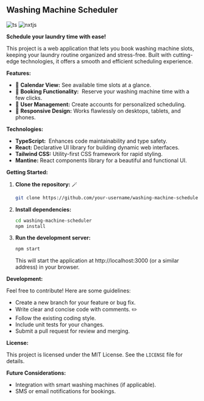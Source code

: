 ## **Washing Machine Scheduler**

![ts](https://badgen.net/badge/Built%20With/TypeScript/blue) ![nxtjs](https://img.shields.io/badge/next.js-000000?style=for-the-badge&logo=nextdotjs&logoColor=white)

**Schedule your laundry time with ease!** 

This project is a web application that lets you book washing machine slots, keeping your laundry routine organized and stress-free.  Built with cutting-edge technologies, it offers a smooth and efficient scheduling experience.

**Features:** 

- 📆 **Calendar View:**  See available time slots at a glance.
- 📝 **Booking Functionality:** ️ Reserve your washing machine time with a few clicks.
- 👥 **User Management:**  Create accounts for personalized scheduling.
- 📱 **Responsive Design:**  Works flawlessly on desktops, tablets, and phones.

**Technologies:** 

- **TypeScript:** ️ Enhances code maintainability and type safety.
- **React:**  Declarative UI library for building dynamic web interfaces.
- **Tailwind CSS:**  Utility-first CSS framework for rapid styling.
- **Mantine:** React components library for a beautiful and functional UI.

**Getting Started:** 

1. **Clone the repository:** 🪄

   ```bash
   git clone https://github.com/your-username/washing-machine-scheduler.git
   ```

2. **Install dependencies:** 

   ```bash
   cd washing-machine-scheduler
   npm install
   ```

3. **Run the development server:** 

   ```bash
   npm start
   ```

   This will start the application at http://localhost:3000 (or a similar address) in your browser.

**Development:** 

Feel free to contribute! Here are some guidelines:

- Create a new branch for your feature or bug fix. 
- Write clear and concise code with comments. ✏️
- Follow the existing coding style. 
- Include unit tests for your changes. 
- Submit a pull request for review and merging. 

**License:** 

This project is licensed under the MIT License. See the `LICENSE` file for details. 

**Future Considerations:** 

- Integration with smart washing machines (if applicable). 
- SMS or email notifications for bookings. 
